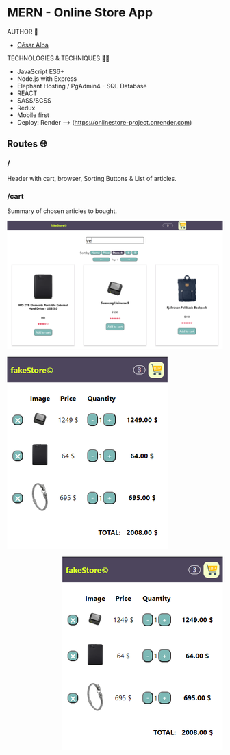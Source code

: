 # MERN - Online Store App

AUTHOR 🧑
- [César Alba](https://github.com/Cesario87)

TECHNOLOGIES & TECHNIQUES 👨‍💻
- JavaScript ES6+
- Node.js with Express
- Elephant Hosting / PgAdmin4 - SQL Database
- REACT
- SASS/SCSS
- Redux
- Mobile first
- Deploy: Render --> (https://onlinestore-project.onrender.com)

## Routes 🌐
### / 
Header with cart, browser, Sorting Buttons & List of articles. <br> 
### /cart
Summary of chosen articles to bought. <br> 

![search](https://github.com/Cesario87/onlineStore-project/blob/main/client/public/assets/store.PNG)

![cart](https://github.com/Cesario87/onlineStore-project/blob/main/client/public/assets/cart.PNG)

<p align="right">
  <img src="https://github.com/Cesario87/onlineStore-project/blob/main/client/public/assets/cart.PNG" alt="cart">
</p>